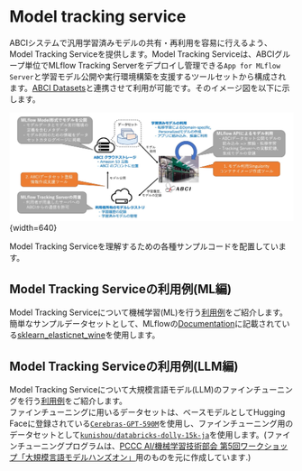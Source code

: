 # Model tracking service

ABCIシステムで汎用学習済みモデルの共有・再利用を容易に行えるよう、Model Tracking Serviceを提供します。Model Tracking Serviceは、ABCIグループ単位でMLflow Tracking Serverをデプロイし管理できる`App for MLflow Server`と学習モデル公開や実行環境構築を支援するツールセットから構成されます。[ABCI Datasets](https://datasets.abci.ai/)と連携させて利用が可能です。そのイメージ図を以下に示します。

![Model tracking serviceイメージ](img/Model_Tracking_Service.jpg){width=640}

Model Tracking Serviceを理解するための各種サンプルコードを配置しています。

## Model Tracking Serviceの利用例(ML編)

Model Tracking Serviceについて機械学習(ML)を行う[利用例](./samples-ml-wine.md)をご紹介します。  
簡単なサンプルデータセットとして、MLflowの[Documentation](https://mlflow.org/docs/latest/index.html)に記載されている[sklearn_elasticnet_wine](https://github.com/mlflow/mlflow/tree/master/examples/sklearn_elasticnet_wine)を使用します。

## Model Tracking Serviceの利用例(LLM編)

Model Tracking Serviceについて大規模言語モデル(LLM)のファインチューニングを行う[利用例](./samples-llm-finetune.md)をご紹介します。  
ファインチューニングに用いるデータセットは、ベースモデルとしてHugging Faceに登録されている[`Cerebras-GPT-590M`](https://huggingface.co/cerebras/Cerebras-GPT-590M)を使用し、ファインチューニング用のデータセットとして[`kunishou/databricks-dolly-15k-ja`](https://huggingface.co/datasets/kunishou/databricks-dolly-15k-ja)を使用します。(ファインチューニングプログラムは、[PCCC AI/機械学習技術部会 第5回ワークショップ「大規模言語モデルハンズオン」](https://github.com/ohtaman/abci-examples/tree/main/202310)用のものを元に作成しています.)  

